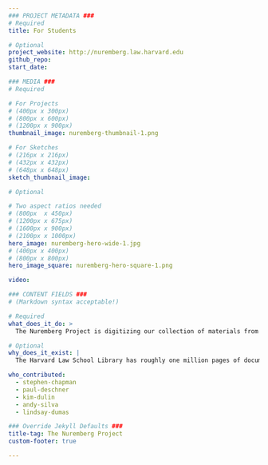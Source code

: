 ```yaml
---
### PROJECT METADATA ###
# Required
title: For Students

# Optional
project_website: http://nuremberg.law.harvard.edu
github_repo:
start_date:

### MEDIA ###
# Required

# For Projects
# (400px x 300px)
# (800px x 600px)
# (1200px x 900px)
thumbnail_image: nuremberg-thumbnail-1.png

# For Sketches
# (216px x 216px)
# (432px x 432px)
# (648px x 648px)
sketch_thumbnail_image:

# Optional

# Two aspect ratios needed
# (800px  x 450px)
# (1200px x 675px)
# (1600px x 900px)
# (2100px x 1000px)
hero_image: nuremberg-hero-wide-1.jpg
# (400px x 400px)
# (800px x 800px)
hero_image_square: nuremberg-hero-square-1.png

video:

### CONTENT FIELDS ###
# (Markdown syntax acceptable!)

# Required
what_does_it_do: >
  The Nuremberg Project is digitizing our collection of materials from the Nuremberg trials.

# Optional
why_does_it_exist: |
  The Harvard Law School Library has roughly one million pages of documents relating to the trials of military and political leaders and other war criminals from Nazi Germany. The documents include trial transcripts, court filings, evidence files and other papers, all of which are of profound historical and scholarly value. To preserve these materials and expand access to them, LIL is leading the effort to digitize the paper files and to organize and enrich them with metadata to facilitate online access.

who_contributed:
  - stephen-chapman
  - paul-deschner
  - kim-dulin
  - andy-silva
  - lindsay-dumas

### Override Jekyll Defaults ###
title-tag: The Nuremberg Project
custom-footer: true

---
```

